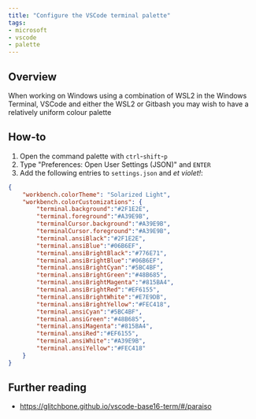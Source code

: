 ```yaml
---
title: "Configure the VSCode terminal palette"
tags:
- microsoft
- vscode
- palette
---
```


## Overview
When working on Windows using a combination of WSL2 in the Windows Terminal, VSCode and either the WSL2 or Gitbash you may wish to have a relatively uniform colour palette 

## How-to
1. Open the command palette with `ctrl`-`shift`-`p`
2. Type "Preferences: Open User Settings (JSON)" and `ENTER`
3. Add the following entries to `settings.json` and _et violet!_:

```json
{
    "workbench.colorTheme": "Solarized Light",
    "workbench.colorCustomizations": {
        "terminal.background":"#2F1E2E",
        "terminal.foreground":"#A39E9B",
        "terminalCursor.background":"#A39E9B",
        "terminalCursor.foreground":"#A39E9B",
        "terminal.ansiBlack":"#2F1E2E",
        "terminal.ansiBlue":"#06B6EF",
        "terminal.ansiBrightBlack":"#776E71",
        "terminal.ansiBrightBlue":"#06B6EF",
        "terminal.ansiBrightCyan":"#5BC4BF",
        "terminal.ansiBrightGreen":"#48B685",
        "terminal.ansiBrightMagenta":"#815BA4",
        "terminal.ansiBrightRed":"#EF6155",
        "terminal.ansiBrightWhite":"#E7E9DB",
        "terminal.ansiBrightYellow":"#FEC418",
        "terminal.ansiCyan":"#5BC4BF",
        "terminal.ansiGreen":"#48B685",
        "terminal.ansiMagenta":"#815BA4",
        "terminal.ansiRed":"#EF6155",
        "terminal.ansiWhite":"#A39E9B",
        "terminal.ansiYellow":"#FEC418"
    }
}
```

## Further reading
- https://glitchbone.github.io/vscode-base16-term/#/paraiso
